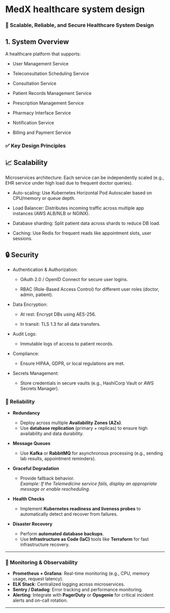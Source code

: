 # MedX healthcare system design
### 🏥 Scalable, Reliable, and Secure Healthcare System Design
## 1. System Overview

A healthcare platform that supports:

- User Management Service

- Teleconsultation Scheduling Service

- Consultation Service

- Patient Records Management Service

- Prescription Management Service

- Pharmacy Interface Service

- Notification Service

- Billing and Payment Service

 ### ✅ Key Design Principles
 ## 📈 Scalability

Microservices architecture: Each service can be independently scaled (e.g., EHR service under high load due to frequent doctor queries).

- Auto-scaling: Use Kubernetes Horizontal Pod Autoscaler based on CPU/memory or queue depth.

- Load Balancer: Distributes incoming traffic across multiple app instances (AWS ALB/NLB or NGINX).

- Database sharding: Split patient data across shards to reduce DB load.

- Caching: Use Redis for frequent reads like appointment slots, user sessions.
  
 ## 🔒 Security

- Authentication & Authorization:

  - OAuth 2.0 / OpenID Connect for secure user logins.

  - RBAC (Role-Based Access Control) for different user roles (doctor, admin, patient).

- Data Encryption:

  - At rest: Encrypt DBs using AES-256.

  - In transit: TLS 1.3 for all data transfers.

- Audit Logs:

  - Immutable logs of access to patient records.

- Compliance:

  - Ensure HIPAA, GDPR, or local regulations are met.

- Secrets Management:

  - Store credentials in secure vaults (e.g., HashiCorp Vault or AWS Secrets Manager).

### 🔁 Reliability

- **Redundancy**
  - Deploy across multiple **Availability Zones (AZs)**.
  - Use **database replication** (primary + replicas) to ensure high availability and data durability.

- **Message Queues**
  - Use **Kafka** or **RabbitMQ** for asynchronous processing (e.g., sending lab results, appointment reminders).

- **Graceful Degradation**
  - Provide fallback behavior.  
    _Example: If the Telemedicine service fails, display an appropriate message or enable rescheduling._

- **Health Checks**
  - Implement **Kubernetes readiness and liveness probes** to automatically detect and recover from failures.

- **Disaster Recovery**
  - Perform **automated database backups**.
  - Use **Infrastructure as Code (IaC)** tools like **Terraform** for fast infrastructure recovery.

---

### 🧪 Monitoring & Observability

- **Prometheus + Grafana**: Real-time monitoring (e.g., CPU, memory usage, request latency).
- **ELK Stack**: Centralized logging across microservices.
- **Sentry / Datadog**: Error tracking and performance monitoring.
- **Alerting**: Integrate with **PagerDuty** or **Opsgenie** for critical incident alerts and on-call rotation.

---
